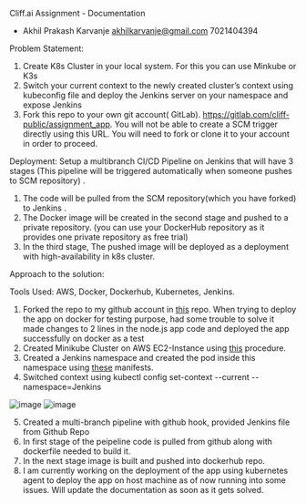 Cliff.ai Assignment - Documentation
- Akhil Prakash Karvanje
akhilkarvanje@gmail.com
7021404394

Problem Statement: 
1.	Create K8s Cluster in your local system. For this you can use Minkube or K3s
2.	Switch your current context to the newly created cluster’s context using kubeconfig file and deploy the Jenkins server on your namespace and expose Jenkins
3.	Fork this repo to your own git account( GitLab). https://gitlab.com/cliff-public/assignment_app. You will not be able to create a SCM trigger directly using this URL. You will need to fork or clone it to your account in order to proceed.

Deployment:
Setup a multibranch CI/CD Pipeline on Jenkins that will have 3 stages (This pipeline will be triggered automatically when someone pushes to SCM repository) .
1. The code will be pulled from the SCM repository(which you have forked) to Jenkins .
2. The Docker image will be created in the second stage and pushed to a private repository. (you can use your DockerHub repository as it provides one private repository as free trial)
3. In the third stage, The pushed image will be deployed as a deployment with high-availability in k8s cluster.


Approach to the solution:

Tools Used: AWS, Docker, Dockerhub,  Kubernetes, Jenkins.

1.	Forked the repo to my github account in [this](https://github.com/rookie1025/app.git) repo. When trying to deploy the app on docker for testing purpose, had some trouble to solve it made changes to 2 lines in the node.js app code  and deployed the app successfully on docker as a test
2.	Created Minikube Cluster on AWS EC2-Instance using [this](https://github.com/rookie1025/How_to_minikube_aws_ec2_install.git) procedure.
3.	Created a Jenkins namespace and created the pod inside this namespace using [these](https://github.com/rookie1025/Cliff_Assignment_Documentation.git) manifests.
4.	Switched context using kubectl config set-context --current --namespace=Jenkins

![image](https://user-images.githubusercontent.com/22639401/191261224-abde7610-889d-4f67-9e8e-a6f1d4057483.png)
![image](https://user-images.githubusercontent.com/22639401/191261257-bc4b8c58-fba5-440d-ba6d-233a72b947a4.png)

 

5.	Created a multi-branch pipeline with github hook, provided Jenkins file from Github Repo 
6.	In first stage of the peipeline code is pulled from github along with dockerfile needed to build it.
7.	In the next stage image is built and pushed into dockerhub repo.
8.	I am currently working on the deployment of the app using kubernetes agent to deploy the app on host machine as of now running into some issues. Will update the documentation as soon as it gets solved.



